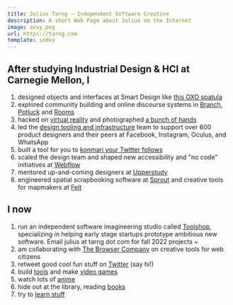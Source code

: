 ```yaml
---
title: Julius Tarng — Independent Software Creative
description: A short Web Page about Julius on the Internet
image: avvy.png
url: https://tarng.com
template: index
---
```


## After studying Industrial Design & HCI at Carnegie Mellon, I

1. designed objects and interfaces at Smart Design like [this OXO spatula](https://www.amazon.com/gp/product/B00A2KD8LQ)
1. explored community building and online discourse systems in [Branch](https://www.theverge.com/2012/10/15/3490670/branch-redesign), [Potluck](https://www.theverge.com/2013/11/21/5129772/potluck-2-messaging-app-for-the-news) and [Rooms](https://newsroom.fb.com/news/2014/10/introducing-rooms/)
1. hacked on [virtual reality](https://medium.com/facebook-design/a-month-designing-in-vr-62474aef1f1c) and photographed [a bunch of hands](https://medium.com/facebook-design/photographing-diverse-hands-at-facebook-3229ea76f94)
1. led the [design tooling and infrastructure](https://twitter.com/tarngerine/status/1108038641819893760) team to support over 600 product designers and their peers at Facebook, Instagram, Oculus, and WhatsApp
1. built a tool for you to [konmari your Twitter follows](https://www.theverge.com/2019/2/5/18212228/twitter-tokimeki-spark-joy-marie-kondo-konmari)
1. scaled the design team and shaped new accessibility and "no code" initiatives at [Webflow](https://webflow.com)
1. mentored up-and-coming designers at [Upperstudy](https://upperstudy.com)
1. engineered spatial scrapbooking software at [Sprout](https://sprout.place) and creative tools for mapmakers at [Felt](https://felt.com)

## I now

1. run an independent software imagineering studio called [Toolshop](https://read.cv/teams/toolshop), specializing in helping early stage startups prototype ambitious new software. Email julius at tarng dot com for fall 2022 projects ~
2. am collaborating with [The Browser Company](https://thebrowser.company) on creative tools for web citizens
3. retweet good cool fun stuff on [Twitter](https://twitter.com/tarngerine) (say hi!)
4. build [tools](https://github.com/tarngerine) and make [video games](https://tarngerine.itch.io)
5. watch lots of [anime](https://myanimelist.net/profile/tarngerine/)
6. hide out at the library, reading [books](http://goodreads.com/tarngerine)
7. try to [learn stuff](notes.html)
